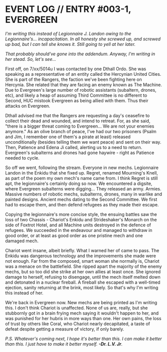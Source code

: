 # EVENT LOG // ENTRY #003-1, EVERGREEN

*I'm writing this instead of Legionnaire J. Landon owing to the Legionnaire's... incapacitation.*
*In all honesty she screwed up, and screwed up bad, but I can tell she knows it.*
*Still going to yell at her later.*

*That probably should've gone into the addendum. Anyway, I'm writing in her stead. So, let's see...*

First off, on 7/xx/5014u I was contacted by one Dthall Ordo. She was speaking as a representative of an entity called the Hercynian United Cities. She is part of the Rangers, the faction we've been fighting here on Hercynia. She related that they are facing an enemy known as The Machine. Due to Evergreen's large number of robotic assistants (subaltern, drones, etc), and likely a heap of assuming Third Committee is no different to Second, HUC mistook Evergreen as being allied with them. Thus their attacks on Evergreen. 

Dthall advised me that the Rangers are requesting a day's ceasefire to collect their dead and wounded, and intend to retreat. For, as she said, "there is a bigger threat coming to Evergreen... We are not your enemies anymore." As an olive branch of peace, I've had our two prisoners (Psalm and Jim, I remember one of them's a pirate at least) released unconditionally (besides telling them we want peace) and sent on their way. Then, Patience and Edena Ji called, alerting us to a need to return. Evergreen's subalterns and drones had gone haywire - right as Patience needed to cycle. 

So off we went, following the stream. Everyone in new mechs. Legionnaire Landon in the Enkidu that she fixed up. Regret, renamed Mourning's Knell, as part of the poem my own mech's name came from. I think Regret is still apt, the legionnaire's certainly doing so now. We encountered a digsite, where Evergreen subalterns were digging... They released an army. Armies. Massive numbers of robotic mechs, subalterns, drones, many in warlike and painted designs. Ancient mechs dating to the Second Committee. We first had to escape them, and then defend refugees as they made their escape.

Copying the legionnaire's more concise style, the ensuing battles saw the loss of two Chassis - Chariot's Enkidu and Strideshaker's Monarch on the side of Foxtrot Hotel, and all Machine units destroyed in the defence of refugees. We succeeded in the endeavour and managed to withdraw in good order, or at least as good order as one pristine mech and one damaged mech. 

Chariot went insane, albeit briefly. What I warned her of came to pass. The Enkidu was dangerous technology and the improvements she made were not enough. Far from the composed, smart woman she normally is, Chariot was a menace on the battlefield. She ripped apart the majority of the enemy mechs, but so too did she strike at her own allies at least once. She ignored damage to herself, refusing to disengage, until the mech itself melted down and detonated in a nuclear fireball. A fireball she escaped with a well-timed ejection, sanity returning at the brink, most likely. So that's why I'm writing this instead of her.

We're back in Evergreen now. New mechs are being printed as I'm writing this. I don't think Chariot is unaffected. None of us are, really, but she stubbornly got in a brain frying mech saying it wouldn't happen to her, and was punished for her hubris in more ways than one. Her own pains, the loss of trust by others like Coral, who Chariot nearly decapitated, a taste of defeat despite getting a measure of victory, if only barely. 

*P.S. Whatever's coming next, I hope it's better than this.
I can make it better than this.
I just have to make it better myself. **-Dr. L.V. Jr**.*
